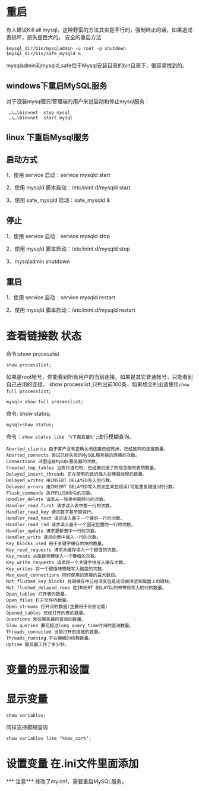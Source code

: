 
# 重启
有人建议Kill all mysql。这种野蛮的方法其实是不行的，强制终止的话，如果造成表损坏，损失是巨大的。
安全的重启方法
```
$mysql_dir/bin/mysqladmin -u root -p shutdown
$mysql_dir/bin/safe_mysqld &
```
mysqladmin和mysqld_safe位于Mysql安装目录的bin目录下，很容易找到的。

## windows下重启MySQL服务

对于没装mysql图形管理端的用户来说启动和停止mysql服务：
 ```
  …\…\bin>net  stop mysql
  …\…\bin>net  start mysql
 ```

## linux 下重启Mysql服务

## 启动方式

1、使用 service 启动：service mysqld start

2、使用 mysqld 脚本启动：/etc/inint.d/mysqld start

3、使用 safe_mysqld 启动：safe_mysqld &

## 停止

1、使用 service 启动：service mysqld stop

2、使用 mysqld 脚本启动：/etc/inint.d/mysqld stop

3、mysqladmin shutdown

## 重启

1、使用 service 启动：service mysqld restart

2、使用 mysqld 脚本启动：/etc/inint.d/mysqld restart


# 查看链接数 状态
命令:show processlist
```
show processlist;
```
如果是root帐号，你能看到所有用户的当前连接。如果是其它普通帐号，只能看到自己占用的连接。
show processlist;只列出前100条，如果想全列出请使用`show full processlist`;
```
mysql> show full processlist;
```


命令: show status;
```
mysql>show status;
```
命令：`show status like '%下面变量%';`进行模糊查询。
```
Aborted_clients 由于客户没有正确关闭连接已经死掉，已经放弃的连接数量。
Aborted_connects 尝试已经失败的MySQL服务器的连接的次数。
Connections 试图连接MySQL服务器的次数。
Created_tmp_tables 当执行语句时，已经被创造了的隐含临时表的数量。
Delayed_insert_threads 正在使用的延迟插入处理器线程的数量。
Delayed_writes 用INSERT DELAYED写入的行数。
Delayed_errors 用INSERT DELAYED写入的发生某些错误(可能重复键值)的行数。
Flush_commands 执行FLUSH命令的次数。
Handler_delete 请求从一张表中删除行的次数。
Handler_read_first 请求读入表中第一行的次数。
Handler_read_key 请求数字基于键读行。
Handler_read_next 请求读入基于一个键的一行的次数。
Handler_read_rnd 请求读入基于一个固定位置的一行的次数。
Handler_update 请求更新表中一行的次数。
Handler_write 请求向表中插入一行的次数。
Key_blocks_used 用于关键字缓存的块的数量。
Key_read_requests 请求从缓存读入一个键值的次数。
Key_reads 从磁盘物理读入一个键值的次数。
Key_write_requests 请求将一个关键字块写入缓存次数。
Key_writes 将一个键值块物理写入磁盘的次数。
Max_used_connections 同时使用的连接的最大数目。
Not_flushed_key_blocks 在键缓存中已经改变但是还没被清空到磁盘上的键块。
Not_flushed_delayed_rows 在INSERT DELAY队列中等待写入的行的数量。
Open_tables 打开表的数量。
Open_files 打开文件的数量。
Open_streams 打开流的数量(主要用于日志记载）
Opened_tables 已经打开的表的数量。
Questions 发往服务器的查询的数量。
Slow_queries 要花超过long_query_time时间的查询数量。
Threads_connected 当前打开的连接的数量。
Threads_running 不在睡眠的线程数量。
Uptime 服务器工作了多少秒。
```

# 变量的显示和设置
# 显示变量
```
show variables;
```
同样支持模糊查询
```
show variables like "%max_con%";
```

# 设置变量 在.ini文件里面添加
*** 注意***
修改了my.cnf，需要重启MySQL服务。